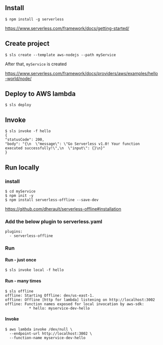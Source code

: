 ## Install

```
$ npm install -g serverless
```

https://www.serverless.com/framework/docs/getting-started/

## Create project


```
$ sls create --template aws-nodejs --path myService
```

After that, `myService` is created

https://www.serverless.com/framework/docs/providers/aws/examples/hello-world/node/

## Deploy to AWS lambda

```
$ sls deploy
```

## Invoke

```
$ sls invoke -f hello
{
"statusCode": 200,
"body": "{\n  \"message\": \"Go Serverless v1.0! Your function executed successfully!\",\n  \"input\": {}\n}"
}
```

## Run locally



### install

```
$ cd myService
$ npm init -y
$ npm install serverless-offline --save-dev
```

https://github.com/dherault/serverless-offline#installation

### Add the below plugin to serverless.yaml

```
plugins:
  - serverless-offline
```

### Run

#### Run - just once

```
$ sls invoke local -f hello
```

#### Run - many times

```
$ sls offline
offline: Starting Offline: dev/us-east-1.
offline: Offline [http for lambda] listening on http://localhost:3002
offline: Function names exposed for local invocation by aws-sdk:
           * hello: myservice-dev-hello
```

#### Invoke

```
$ aws lambda invoke /dev/null \
  --endpoint-url http://localhost:3002 \
  --function-name myservice-dev-hello
```
